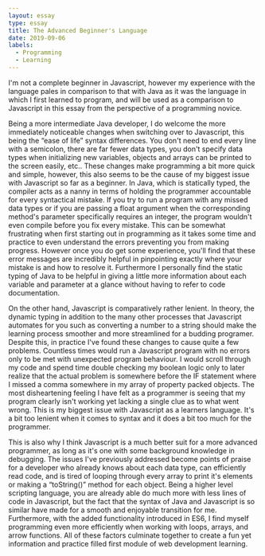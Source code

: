 ```yaml
---
layout: essay
type: essay
title: The Advanced Beginner's Language
date: 2019-09-06
labels:
  - Programming
  - Learning
---
```

I'm not a complete beginner in Javascript, however my experience with the language pales in comparison to that with Java as it was the language in which I first learned to program, and will be used as a comparison to Javascript in this essay from the perspective of a programming novice. 

Being a more intermediate Java developer, I do welcome the more immediately noticeable changes when switching over to Javascript, this being the “ease of life” syntax differences. You don't need to end every line with a semicolon, there are far fewer data types, you don't specify data types when initializing new variables, objects and arrays can be printed to the screen easily, etc.. These changes make programming a bit more quick and simple, however, this also seems to be the cause of my biggest issue with Javascript so far as a beginner. In Java, which is statically typed, the compiler acts as a nanny in terms of holding the programmer accountable for every syntactical mistake. If you try to run a program with any missed data types or if you are passing a float argument when the corresponding method's parameter specifically requires an integer, the program wouldn't even compile before you fix every mistake. This can be somewhat frustrating when first starting out in programming as it takes some time and practice to even understand the errors preventing you from making progress. However once you do get some experience, you'll find that these error messages are incredibly helpful in pinpointing exactly where your mistake is and how to resolve it. Furthermore I personally find the static typing of Java to be helpful in giving a little more information about each variable and parameter at a glance without having to refer to code documentation.

On the other hand, Javascript is comparatively rather lenient. In theory, the dynamic typing in addition to the many other processes that Javascript automates for you such as converting a number to a string should make the learning process smoother and more streamlined for a budding programer. Despite this, in practice I've found these changes to cause quite a few problems. Countless times would run a Javascript program with no errors only to be met with unexpected program behaviour. I would scroll through my code and spend time double checking my boolean logic only to later realize that the actual problem is somewhere before the IF statement where I missed a comma somewhere in my array of property packed objects. The most disheartening feeling I have felt as a programmer is seeing that my program clearly isn't working yet lacking a single clue as to what went wrong. This is my biggest issue with Javascript as a learners language. It's a bit too lenient when it comes to syntax and it does a bit too much for the programmer. 

This is also why I think Javascript is a much better suit for a more advanced programmer, as long as it's one with some background knowledge in debugging. The issues I've previously addressed become points of praise for a developer who already knows about each data type, can efficiently read code, and is tired of looping through every array to print it's elements or making a “toString()” method for each object. Being a higher level scripting language, you are already able do much more with less lines of code in Javascript, but the fact that the syntax of Java and Javascript is so similar have made for a smooth and enjoyable transition for me. Furthermore, with the added functionality introduced in ES6, I find myself programming even more efficiently when working with loops, arrays, and arrow functions. All of these factors culminate together to create a fun yet information and practice filled first module of web development learning.
